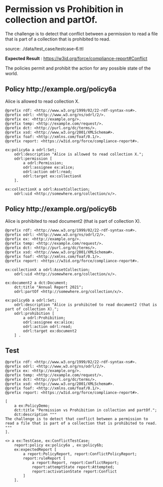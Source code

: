 # Permission vs Prohibition in collection and partOf.

 The challenge is to detect that conflict between a permission to read a file that is part of a collection that is prohibited to read. 

source: ./data/test_case/testcase-6.ttl

**Expected Result** : https://w3id.org/force/compliance-report#Conflict

The policies permit and prohibit the action for any possible state of the world.

<h2>Policy <span>http://example.org/policy6a</span></h2>

Alice is allowed to read collection X.

```
@prefix rdf: <http://www.w3.org/1999/02/22-rdf-syntax-ns#>.
@prefix odrl: <http://www.w3.org/ns/odrl/2/>.
@prefix ex: <http://example.org/>.
@prefix temp: <http://example.com/request/>.
@prefix dct: <http://purl.org/dc/terms/>.
@prefix xsd: <http://www.w3.org/2001/XMLSchema#>.
@prefix foaf: <http://xmlns.com/foaf/0.1/>.
@prefix report: <https://w3id.org/force/compliance-report#>.

ex:policy6a a odrl:Set;
    odrl:description "Alice is allowed to read collection X.";
    odrl:permission [
        a odrl:Permission;
        odrl:assignee ex:alice;
        odrl:action odrl:read;
        odrl:target ex:collectionX
    ].

ex:collectionX a odrl:AssetCollection;
    odrl:uid <http://somewhere.org/collection/x/>.
```

<h2>Policy <span>http://example.org/policy6b</span></h2>

Alice is prohibited to read document2 (that is part of collection X).

```
@prefix rdf: <http://www.w3.org/1999/02/22-rdf-syntax-ns#>.
@prefix odrl: <http://www.w3.org/ns/odrl/2/>.
@prefix ex: <http://example.org/>.
@prefix temp: <http://example.com/request/>.
@prefix dct: <http://purl.org/dc/terms/>.
@prefix xsd: <http://www.w3.org/2001/XMLSchema#>.
@prefix foaf: <http://xmlns.com/foaf/0.1/>.
@prefix report: <https://w3id.org/force/compliance-report#>.

ex:collectionX a odrl:AssetCollection;
    odrl:uid <http://somewhere.org/collection/x/>.

ex:document2 a dct:Document;
    dct:title "Annual Report 2021";
    odrl:partOf <http://somewhere.org/collection/x/>.

ex:policy6b a odrl:Set;
    odrl:description "Alice is prohibited to read document2 (that is part of collection X).";
    odrl:prohibition [
        a odrl:Prohibition;
        odrl:assignee ex:alice;
        odrl:action odrl:read;
        odrl:target ex:document2 
    ] .
```

## Test

```
@prefix rdf: <http://www.w3.org/1999/02/22-rdf-syntax-ns#>.
@prefix odrl: <http://www.w3.org/ns/odrl/2/>.
@prefix ex: <http://example.org/>.
@prefix temp: <http://example.com/request/>.
@prefix dct: <http://purl.org/dc/terms/>.
@prefix xsd: <http://www.w3.org/2001/XMLSchema#>.
@prefix foaf: <http://xmlns.com/foaf/0.1/>.
@prefix report: <https://w3id.org/force/compliance-report#>.

[
    a ex:PolicyDemo;
    dct:title "Permission vs Prohibition in collection and partOf.";
    dct:description """
The challenge is to detect that conflict between a permission to
read a file that is part of a collection that is prohibited to read.
""" 
].
    
<> a ex:TestCase, ex:ConflictTestCase;
    report:policy ex:policy6a , ex:policy6b;
    ex:expectedReport [
        a report:PolicyReport, report:ConflictPolicyReport;
        report:ruleReport [
            a report:Report, report:ConflictReport;
            report:attemptState report:Attempted;
            report:activationState report:Conflict
        ]
    ].

```
